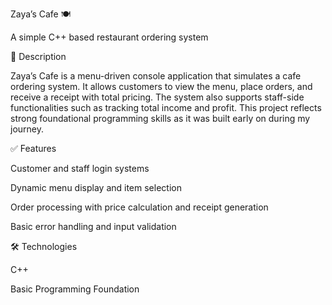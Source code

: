 Zaya’s Cafe 🍽

A simple C++ based restaurant ordering system

📌 Description

Zaya’s Cafe is a menu-driven console application that simulates a cafe ordering system. It allows customers to view the menu, place orders, and receive a receipt with total pricing. The system also supports staff-side functionalities such as tracking total income and profit. This project reflects strong foundational programming skills as it was built early on during my journey.

✅ Features

Customer and staff login systems

Dynamic menu display and item selection

Order processing with price calculation and receipt generation

Basic error handling and input validation

🛠 Technologies

C++

Basic Programming Foundation

